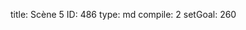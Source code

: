 title:          Scène 5
ID:             486
type:           md
compile:        2
setGoal:        260



